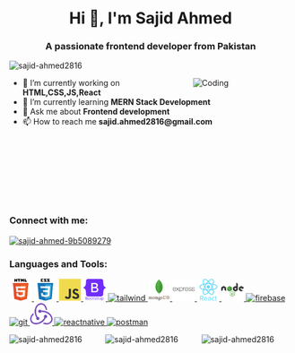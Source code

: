 <h1 align="center">Hi 👋, I'm Sajid Ahmed</h1>
<h3 align="center">A passionate frontend developer from Pakistan</h3>

<p align="left"> <img src="https://komarev.com/ghpvc/?username=sajid-ahmed2816&label=Profile%20views&color=0e75b6&style=flat" alt="sajid-ahmed2816" /> </p>
<img align="right" alt="Coding" src="https://camo.githubusercontent.com/19db51af5f90f1b152bc0b9078f5fe97053955be5074f03f17019c70345bdcdb/68747470733a2f2f6d69726f2e6d656469756d2e636f6d2f6d61782f313336302f302a37513379765349765f7430696f4a2d5a2e676966" data-canonical-src="https://miro.medium.com/max/1360/0*7Q3yvSIv_t0ioJ-Z.gif" style="width: 35%; height: auto;" data-target="animated-image.originalImage">


<ul style="margin: 0px 0px 30% 0px">
  
<li>🔭 I’m currently working on <b>HTML,CSS,JS,React</b></li>

<li>🌱 I’m currently learning <b>MERN Stack Development</b></li>

<li>💬 Ask me about <b>Frontend development</b></li>

<li>📫 How to reach me <b>sajid.ahmed2816@gmail.com</b></li>

</ul>
<h3 align="left">Connect with me:</h3>
<p align="left">
<a href="https://linkedin.com/in/sajid-ahmed-9b5089279" target="blank"><img align="center" src="https://raw.githubusercontent.com/rahuldkjain/github-profile-readme-generator/master/src/images/icons/Social/linked-in-alt.svg" alt="sajid-ahmed-9b5089279" height="30" width="40" /></a>
</p>

<h3 align="left">Languages and Tools:</h3>
<p align="left"> 
  <a href="https://www.w3.org/html/" target="_blank" rel="noreferrer"> 
    <img src="https://raw.githubusercontent.com/devicons/devicon/master/icons/html5/html5-original-wordmark.svg" alt="html5" width="40" height="40"/> 
  </a>
  <a href="https://www.w3schools.com/css/" target="_blank" rel="noreferrer"> 
    <img src="https://raw.githubusercontent.com/devicons/devicon/master/icons/css3/css3-original-wordmark.svg" alt="css3" width="40" height="40"/> 
  </a> 
  <a href="https://developer.mozilla.org/en-US/docs/Web/JavaScript" target="_blank" rel="noreferrer"> 
    <img src="https://raw.githubusercontent.com/devicons/devicon/master/icons/javascript/javascript-original.svg" alt="javascript" width="40" height="40"/> 
  </a> 
  <a href="https://getbootstrap.com" target="_blank" rel="noreferrer"> 
    <img src="https://raw.githubusercontent.com/devicons/devicon/master/icons/bootstrap/bootstrap-plain-wordmark.svg" alt="bootstrap" width="40" height="40"/> 
  </a> 
  <a href="https://tailwindcss.com/" target="_blank" rel="noreferrer"> 
    <img src="https://www.vectorlogo.zone/logos/tailwindcss/tailwindcss-icon.svg" alt="tailwind" width="40" height="40"/> 
  </a> 
  <a href="https://www.mongodb.com/" target="_blank" rel="noreferrer"> 
    <img src="https://raw.githubusercontent.com/devicons/devicon/master/icons/mongodb/mongodb-original-wordmark.svg" alt="mongodb" width="40" height="40"/> 
  </a> 
  <a href="https://expressjs.com" target="_blank" rel="noreferrer"> 
    <img src="https://raw.githubusercontent.com/devicons/devicon/master/icons/express/express-original-wordmark.svg" alt="express" width="40" height="40"/> 
  </a> 
  <a href="https://reactjs.org/" target="_blank" rel="noreferrer"> 
    <img src="https://raw.githubusercontent.com/devicons/devicon/master/icons/react/react-original-wordmark.svg" alt="react" width="40" height="40"/> 
  </a> 
  <a href="https://nodejs.org" target="_blank" rel="noreferrer"> 
    <img src="https://raw.githubusercontent.com/devicons/devicon/master/icons/nodejs/nodejs-original-wordmark.svg" alt="nodejs" width="40" height="40"/> 
  </a> 
  <a href="https://firebase.google.com/" target="_blank" rel="noreferrer"> 
    <img src="https://www.vectorlogo.zone/logos/firebase/firebase-icon.svg" alt="firebase" width="40" height="40"/> 
  </a> 
  <a href="https://git-scm.com/" target="_blank" rel="noreferrer"> 
    <img src="https://www.vectorlogo.zone/logos/git-scm/git-scm-icon.svg" alt="git" width="40" height="40"/> 
  </a>  
  <a href="https://redux.js.org" target="_blank" rel="noreferrer"> 
    <img src="https://raw.githubusercontent.com/devicons/devicon/master/icons/redux/redux-original.svg" alt="redux" width="40" height="40"/> 
  </a> 
  <a href="https://reactnative.dev/" target="_blank" rel="noreferrer"> 
    <img src="https://reactnative.dev/img/header_logo.svg" alt="reactnative" width="40" height="40"/> 
  </a> 
  <a href="https://postman.com" target="_blank" rel="noreferrer"> 
    <img src="https://www.vectorlogo.zone/logos/getpostman/getpostman-icon.svg" alt="postman" width="40" height="40"/> 
  </a> 
</p>

<div style="display: flex; align-items: flex-start; gap: 10px">
  <img align="center" src="https://github-readme-streak-stats.herokuapp.com/?user=sajid-ahmed2816&" alt="sajid-ahmed2816" width="100%"/>

  <img align="left" src="https://github-readme-stats.vercel.app/api?username=sajid-ahmed2816&show_icons=true&locale=en" alt="sajid-ahmed2816" width="100%"/>
  
  <img src="https://github-readme-stats.vercel.app/api/top-langs?username=sajid-ahmed2816&show_icons=true&locale=en&layout=compact" alt="sajid-ahmed2816" width="100%"/>
</div>

